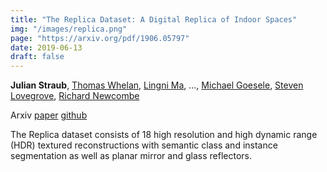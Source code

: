 ```yaml
---
title: "The Replica Dataset: A Digital Replica of Indoor Spaces" 
img: "/images/replica.png"
page: "https://arxiv.org/pdf/1906.05797"
date: 2019-06-13
draft: false
---
```

**Julian Straub**, 
[Thomas Whelan](https://www.thomaswhelan.ie), 
[Lingni Ma](https://scholar.google.nl/citations?user=eUAgpwkAAAAJ), 
..., 
[Michael Goesele](https://scholar.google.com/citations?user=56UhAooAAAAJ), 
[Steven Lovegrove](https://scholar.google.com/citations?user=JVum8voAAAAJ),
[Richard Newcombe](https://rapiderobot.bitbucket.io)

Arxiv
[paper](https://arxiv.org/pdf/1906.05797)
[github](https://github.com/facebookresearch/Replica-Dataset)

The Replica dataset consists of 18 high resolution and high dynamic range (HDR) textured reconstructions with
semantic class and instance segmentation as well as planar mirror and glass reflectors.
